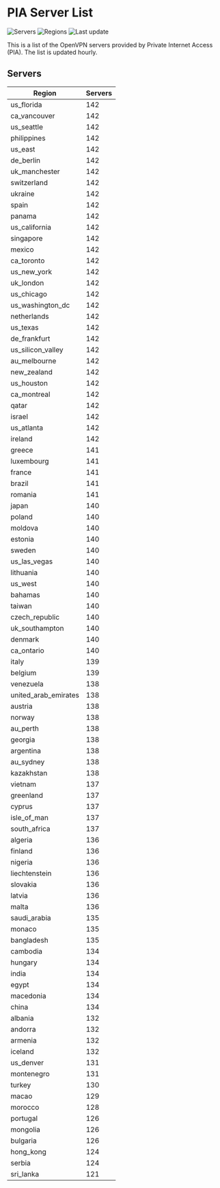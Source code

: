 # PIA Server List

![Servers](https://img.shields.io/badge/servers-13,357-blue) ![Regions](https://img.shields.io/badge/regions-97-blue) ![Last update](https://img.shields.io/badge/last_updated-Mon_Apr_29_05:03:34_GMT_2024-blue)

This is a list of the OpenVPN servers provided by Private Internet Access (PIA). The list is updated hourly.

## Servers
| Region               | Servers |
|----------------------|---------|
| us_florida | 142 |
| ca_vancouver | 142 |
| us_seattle | 142 |
| philippines | 142 |
| us_east | 142 |
| de_berlin | 142 |
| uk_manchester | 142 |
| switzerland | 142 |
| ukraine | 142 |
| spain | 142 |
| panama | 142 |
| us_california | 142 |
| singapore | 142 |
| mexico | 142 |
| ca_toronto | 142 |
| us_new_york | 142 |
| uk_london | 142 |
| us_chicago | 142 |
| us_washington_dc | 142 |
| netherlands | 142 |
| us_texas | 142 |
| de_frankfurt | 142 |
| us_silicon_valley | 142 |
| au_melbourne | 142 |
| new_zealand | 142 |
| us_houston | 142 |
| ca_montreal | 142 |
| qatar | 142 |
| israel | 142 |
| us_atlanta | 142 |
| ireland | 142 |
| greece | 141 |
| luxembourg | 141 |
| france | 141 |
| brazil | 141 |
| romania | 141 |
| japan | 140 |
| poland | 140 |
| moldova | 140 |
| estonia | 140 |
| sweden | 140 |
| us_las_vegas | 140 |
| lithuania | 140 |
| us_west | 140 |
| bahamas | 140 |
| taiwan | 140 |
| czech_republic | 140 |
| uk_southampton | 140 |
| denmark | 140 |
| ca_ontario | 140 |
| italy | 139 |
| belgium | 139 |
| venezuela | 138 |
| united_arab_emirates | 138 |
| austria | 138 |
| norway | 138 |
| au_perth | 138 |
| georgia | 138 |
| argentina | 138 |
| au_sydney | 138 |
| kazakhstan | 138 |
| vietnam | 137 |
| greenland | 137 |
| cyprus | 137 |
| isle_of_man | 137 |
| south_africa | 137 |
| algeria | 136 |
| finland | 136 |
| nigeria | 136 |
| liechtenstein | 136 |
| slovakia | 136 |
| latvia | 136 |
| malta | 136 |
| saudi_arabia | 135 |
| monaco | 135 |
| bangladesh | 135 |
| cambodia | 134 |
| hungary | 134 |
| india | 134 |
| egypt | 134 |
| macedonia | 134 |
| china | 134 |
| albania | 132 |
| andorra | 132 |
| armenia | 132 |
| iceland | 132 |
| us_denver | 131 |
| montenegro | 131 |
| turkey | 130 |
| macao | 129 |
| morocco | 128 |
| portugal | 126 |
| mongolia | 126 |
| bulgaria | 126 |
| hong_kong | 124 |
| serbia | 124 |
| sri_lanka | 121 |